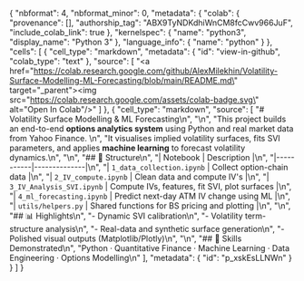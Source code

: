 {
  "nbformat": 4,
  "nbformat_minor": 0,
  "metadata": {
    "colab": {
      "provenance": [],
      "authorship_tag": "ABX9TyNDKdhiWnCM8fcCwv966JuF",
      "include_colab_link": true
    },
    "kernelspec": {
      "name": "python3",
      "display_name": "Python 3"
    },
    "language_info": {
      "name": "python"
    }
  },
  "cells": [
    {
      "cell_type": "markdown",
      "metadata": {
        "id": "view-in-github",
        "colab_type": "text"
      },
      "source": [
        "<a href=\"https://colab.research.google.com/github/AlexMilekhin/Volatility-Surface-Modelling-ML-Forecasting/blob/main/README.md\" target=\"_parent\"><img src=\"https://colab.research.google.com/assets/colab-badge.svg\" alt=\"Open In Colab\"/></a>"
      ]
    },
    {
      "cell_type": "markdown",
      "source": [
        "# Volatility Surface Modelling & ML Forecasting\n",
        "\n",
        "This project builds an end-to-end **options analytics system** using Python and real market data from Yahoo Finance.  \n",
        "It visualises implied volatility surfaces, fits SVI parameters, and applies **machine learning** to forecast volatility dynamics.\n",
        "\n",
        "## 📁 Structure\n",
        "| Notebook | Description |\n",
        "|-----------|--------------|\n",
        "| `1_data_collection.ipynb` | Collect option-chain data |\n",
        "| `2_IV_compute.ipynb` | Clean data and compute IV's |\n",
        "| `3_IV_Analysis_SVI.ipynb` | Compute IVs, features, fit SVI, plot surfaces |\n",
        "| `4_ml_forecasting.ipynb` | Predict next-day ATM IV change using ML |\n",
        "| `utils/helpers.py` | Shared functions for BS pricing and plotting |\n",
        "\n",
        "## 📊 Highlights\n",
        "- Dynamic SVI calibration\n",
        "- Volatility term-structure analysis\n",
        "- Real-data and synthetic surface generation\n",
        "- Polished visual outputs (Matplotlib/Plotly)\n",
        "\n",
        "## 🧠 Skills Demonstrated\n",
        "Python · Quantitative Finance · Machine Learning · Data Engineering · Options Modelling\n"
      ],
      "metadata": {
        "id": "p_xskEsLLNWn"
      }
    }
  ]
}